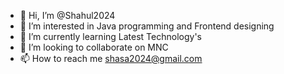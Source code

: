 - 👋 Hi, I’m @Shahul2024
- 👀 I’m interested in Java programming and Frontend designing
- 🌱 I’m currently learning Latest Technology's
- 💞️ I’m looking to collaborate on MNC
- 📫 How to reach me shasa2024@gmail.com

<!---
Shahul2024/Shahul2024 is a ✨ special ✨ repository because its `README.md` (this file) appears on your GitHub profile.
You can click the Preview link to take a look at your changes.
--->

